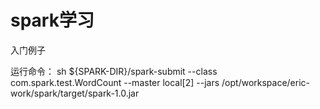 spark学习
======

入门例子

运行命令：
  sh ${SPARK-DIR}/spark-submit --class com.spark.test.WordCount --master local[2] --jars /opt/workspace/eric-work/spark/target/spark-1.0.jar 